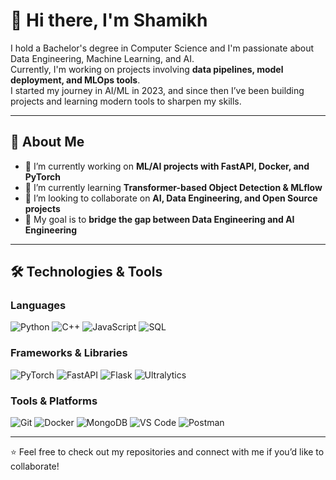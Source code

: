 # 👋 Hi there, I'm Shamikh

I hold a Bachelor's degree in Computer Science and I'm passionate about Data Engineering, Machine Learning, and AI.  
Currently, I'm working on projects involving **data pipelines, model deployment, and MLOps tools**.  
I started my journey in AI/ML in 2023, and since then I’ve been building projects and learning modern tools to sharpen my skills.

---

## 🚀 About Me

- 🔭 I’m currently working on **ML/AI projects with FastAPI, Docker, and PyTorch**  
- 🌱 I’m currently learning **Transformer-based Object Detection & MLflow**  
- 🤝 I’m looking to collaborate on **AI, Data Engineering, and Open Source projects**  
- 🎯 My goal is to **bridge the gap between Data Engineering and AI Engineering**

---

## 🛠️ Technologies & Tools

### Languages
![Python](https://img.shields.io/badge/-Python-3776AB?style=flat&logo=python&logoColor=white)
![C++](https://img.shields.io/badge/-C++-00599C?style=flat&logo=c%2B%2B&logoColor=white)
![JavaScript](https://img.shields.io/badge/-JavaScript-F7DF1E?style=flat&logo=javascript&logoColor=black)
![SQL](https://img.shields.io/badge/-SQL-336791?style=flat&logo=postgresql&logoColor=white)

### Frameworks & Libraries
![PyTorch](https://img.shields.io/badge/-PyTorch-EE4C2C?style=flat&logo=pytorch&logoColor=white)
![FastAPI](https://img.shields.io/badge/-FastAPI-009688?style=flat&logo=fastapi&logoColor=white)
![Flask](https://img.shields.io/badge/-Flask-000000?style=flat&logo=flask&logoColor=white)
![Ultralytics](https://img.shields.io/badge/-Ultralytics-FFA500?style=flat)

### Tools & Platforms
![Git](https://img.shields.io/badge/-Git-F05032?style=flat&logo=git&logoColor=white)
![Docker](https://img.shields.io/badge/-Docker-2496ED?style=flat&logo=docker&logoColor=white)
![MongoDB](https://img.shields.io/badge/-MongoDB-47A248?style=flat&logo=mongodb&logoColor=white)
![VS Code](https://img.shields.io/badge/-VS%20Code-007ACC?style=flat&logo=visual-studio-code&logoColor=white)
![Postman](https://img.shields.io/badge/-Postman-FF6C37?style=flat&logo=postman&logoColor=white)

---

⭐️ Feel free to check out my repositories and connect with me if you’d like to collaborate!
